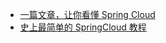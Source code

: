 
+ [一篇文章，让你看懂 Spring Cloud](https://juejin.im/post/5d778cd45188255457502d2e)
+ [史上最简单的 SpringCloud 教程](https://blog.csdn.net/forezp/article/details/70148833)